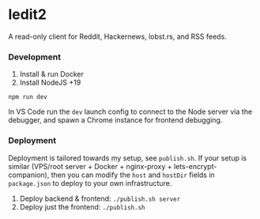 # ledit2

A read-only client for Reddit, Hackernews, lobst.rs, and RSS feeds.

### Development

1. Install & run Docker
2. Install NodeJS +19

```
npm run dev
```

In VS Code run the `dev` launch config to connect to the Node server via the debugger, and spawn a Chrome instance for frontend debugging.

### Deployment

Deployment is tailored towards my setup, see `publish.sh`. If your setup is similar (VPS/root server + Docker + nginx-proxy + lets-encrypt-companion), then you can modify the `host` and `hostDir` fields in `package.json` to deploy to your own infrastructure.

1. Deploy backend & frontend: `./publish.sh server`
1. Deploy just the frontend: `./publish.sh`
